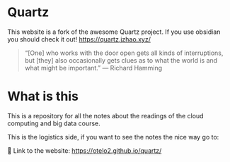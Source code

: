 # Quartz

This website is a fork of the awesome Quartz project. If you use obsidian you should check it out! https://quartz.jzhao.xyz/

> “[One] who works with the door open gets all kinds of interruptions, but [they] also occasionally gets clues as to what the world is and what might be important.” — Richard Hamming

# What is this

This is a repository for all the notes about the readings of the cloud computing and big data course.

This is the logistics side, if you want to see the notes the nice way go to:

🔗 Link to the website: https://otelo2.github.io/quartz/